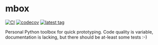 # mbox

[![CI][ci-badge]][ci-url]
[![codecov][cov-badge]][cov-url]
[![latest tag][tag-badge]][tag-url]

Personal Python toolbox for quick prototyping.
Code quality is variable, documentation is lacking, but there should be at-least some tests :-)

[ci-badge]: https://github.com/maxmouchet/mbox/workflows/CI/badge.svg
[ci-url]: https://github.com/maxmouchet/mbox/actions?query=workflow%3ACI

[cov-badge]: https://codecov.io/gh/maxmouchet/mbox/branch/main/graph/badge.svg
[cov-url]: https://codecov.io/gh/maxmouchet/mbox

[tag-badge]: https://img.shields.io/github/v/tag/maxmouchet/mbox?label=latest
[tag-url]: https://github.com/maxmouchet/mbox/releases

